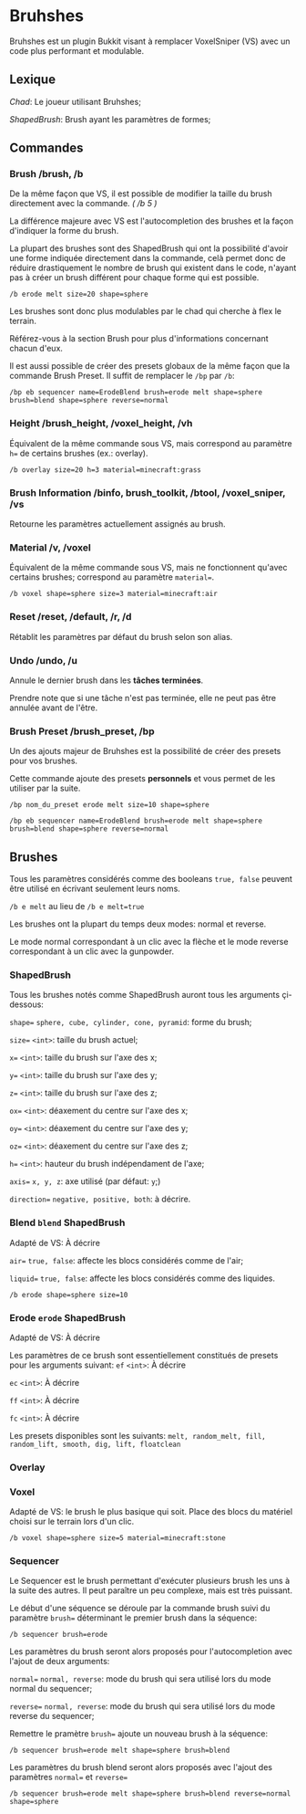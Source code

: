 # Bruhshes

Bruhshes est un plugin Bukkit visant à remplacer VoxelSniper (VS) avec un code plus performant et modulable.

## Lexique

*Chad*: Le joueur utilisant Bruhshes;

*ShapedBrush*: Brush ayant les paramètres de formes;

## Commandes

### Brush /brush, /b
De la même façon que VS, il est possible de modifier la taille du brush directement avec la commande. *( /b 5 )*

La différence majeure avec VS est l'autocompletion des brushes et la façon d'indiquer la forme du brush.

La plupart des brushes sont des ShapedBrush qui ont la possibilité d'avoir une forme indiquée directement dans la commande, celà permet donc de réduire drastiquement le nombre de brush qui existent dans le code, n'ayant pas à créer un brush différent pour chaque forme qui est possible.

`/b erode melt size=20 shape=sphere`

Les brushes sont donc plus modulables par le chad qui cherche à flex le terrain.

Référez-vous à la section Brush pour plus d'informations concernant chacun d'eux.

Il est aussi possible de créer des presets globaux de la même façon que la commande Brush Preset. Il suffit de remplacer le `/bp` par `/b`:

`/bp eb sequencer name=ErodeBlend brush=erode melt shape=sphere brush=blend shape=sphere reverse=normal`

### Height /brush_height, /voxel_height, /vh
Équivalent de la même commande sous VS, mais correspond au paramètre `h=` de certains brushes (ex.: overlay).

`/b overlay size=20 h=3 material=minecraft:grass`

### Brush Information /binfo, brush_toolkit, /btool, /voxel_sniper, /vs
Retourne les paramètres actuellement assignés au brush.

### Material /v, /voxel
Équivalent de la même commande sous VS, mais ne fonctionnent qu'avec certains brushes; correspond au paramètre `material=`.

`/b voxel shape=sphere size=3 material=minecraft:air`

### Reset /reset, /default, /r, /d
Rétablit les paramètres par défaut du brush selon son alias.

### Undo /undo, /u
Annule le dernier brush dans les **tâches terminées**.

Prendre note que si une tâche n'est pas terminée, elle ne peut pas être annulée avant de l'être.

### Brush Preset /brush_preset, /bp
Un des ajouts majeur de Bruhshes est la possibilité de créer des presets pour vos brushes.

Cette commande ajoute des presets **personnels** et vous permet de les utiliser par la suite.

`/bp nom_du_preset erode melt size=10 shape=sphere`

`/bp eb sequencer name=ErodeBlend brush=erode melt shape=sphere brush=blend shape=sphere reverse=normal`

## Brushes

Tous les paramètres considérés comme des booleans `true, false` peuvent être utilisé en écrivant seulement leurs noms.

`/b e melt` au lieu de `/b e melt=true`

Les brushes ont la plupart du temps deux modes: normal et reverse.

Le mode normal correspondant à un clic avec la flèche et le mode reverse correspondant à un clic avec la gunpowder.

### ShapedBrush
Tous les brushes notés comme ShapedBrush auront tous les arguments çi-dessous:

`shape=` `sphere, cube, cylinder, cone, pyramid`: forme du brush;

`size=` `<int>`: taille du brush actuel;

`x=` `<int>`: taille du brush sur l'axe des x;

`y=` `<int>`: taille du brush sur l'axe des y;

`z=` `<int>`: taille du brush sur l'axe des z;

`ox=` `<int>`: déaxement du centre sur l'axe des x;

`oy=` `<int>`: déaxement du centre sur l'axe des y;

`oz=` `<int>`: déaxement du centre sur l'axe des z;

`h=` `<int>`: hauteur du brush indépendament de l'axe;

`axis=` `x, y, z`: axe utilisé (par défaut: `y`;)

`direction=` `negative, positive, both`: à décrire.

### Blend `blend` **ShapedBrush**
Adapté de VS: À décrire

`air=` `true, false`: affecte les blocs considérés comme de l'air;

`liquid=` `true, false`: affecte les blocs considérés comme des liquides.

`/b erode shape=sphere size=10`

### Erode `erode` **ShapedBrush**
Adapté de VS: À décrire

Les paramètres de ce brush sont essentiellement constitués de presets pour les arguments suivant:
`ef` `<int>`: À décrire

`ec` `<int>`: À décrire

`ff` `<int>`: À décrire

`fc` `<int>`: À décrire

Les presets disponibles sont les suivants: `melt, random_melt, fill, random_lift, smooth, dig, lift, floatclean`

### Overlay


### Voxel
Adapté de VS: le brush le plus basique qui soit. Place des blocs du matériel choisi sur le terrain lors d'un clic.

`/b voxel shape=sphere size=5 material=minecraft:stone`

### Sequencer
Le Sequencer est le brush permettant d'exécuter plusieurs brush les uns à la suite des autres. Il peut paraître un peu complexe, mais est très puissant.

Le début d'une séquence se déroule par la commande brush suivi du paramètre `brush=` déterminant le premier brush dans la séquence:

`/b sequencer brush=erode`

Les paramètres du brush seront alors proposés pour l'autocompletion avec l'ajout de deux arguments:

`normal=` `normal, reverse`: mode du brush qui sera utilisé lors du mode normal du sequencer;

`reverse=` `normal, reverse`: mode du brush qui sera utilisé lors du mode reverse du sequencer;

Remettre le pramètre `brush=` ajoute un nouveau brush à la séquence:

`/b sequencer brush=erode melt shape=sphere brush=blend`

Les paramètres du brush blend seront alors proposés avec l'ajout des paramètres `normal=` et `reverse=`

`/b sequencer brush=erode melt shape=sphere brush=blend reverse=normal shape=sphere`
